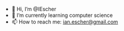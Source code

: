 - 👋 Hi, I’m @IEscher
- 🌱 I’m currently learning computer science
- 📫 How to reach me: ian.escher@gmail.com

<!---
- 👀 I’m interested in ...
- 💞️ I’m looking to collaborate on ...

IEscher/IEscher is a ✨ special ✨ repository because its `README.md` (this file) appears on your GitHub profile.
You can click the Preview link to take a look at your changes.
--->
